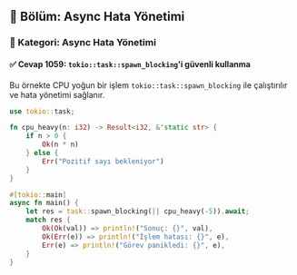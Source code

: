 ## 📘 Bölüm: Async Hata Yönetimi
### 🔹 Kategori: Async Hata Yönetimi
#### ✅ Cevap 1059: `tokio::task::spawn_blocking`'i güvenli kullanma

Bu örnekte CPU yoğun bir işlem `tokio::task::spawn_blocking` ile çalıştırılır ve hata yönetimi sağlanır.

```rust
use tokio::task;

fn cpu_heavy(n: i32) -> Result<i32, &'static str> {
    if n > 0 {
        Ok(n * n)
    } else {
        Err("Pozitif sayı bekleniyor")
    }
}

#[tokio::main]
async fn main() {
    let res = task::spawn_blocking(|| cpu_heavy(-5)).await;
    match res {
        Ok(Ok(val)) => println!("Sonuç: {}", val),
        Ok(Err(e)) => println!("İşlem hatası: {}", e),
        Err(e) => println!("Görev panikledi: {}", e),
    }
}
```
